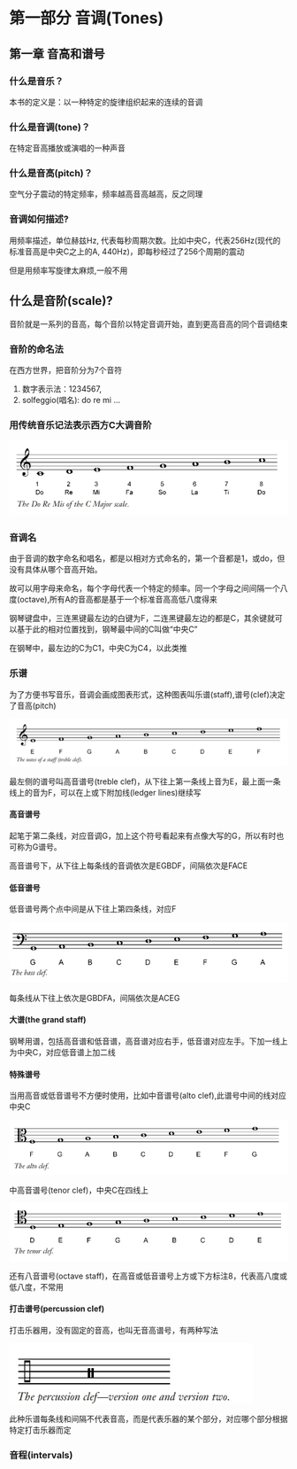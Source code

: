 # 第一部分 音调(Tones)

## 第一章 音高和谱号

### 什么是音乐？

本书的定义是：以一种特定的旋律组织起来的连续的音调

### 什么是音调(tone)？

在特定音高播放或演唱的一种声音

### 什么是音高(pitch)？

空气分子震动的特定频率，频率越高音高越高，反之同理

### 音调如何描述?

用频率描述，单位赫兹Hz, 代表每秒周期次数。比如中央C，代表256Hz(现代的标准音高是中央C之上的A, 440Hz)，即每秒经过了256个周期的震动

但是用频率写旋律太麻烦,一般不用

## 什么是音阶(scale)?

音阶就是一系列的音高，每个音阶以特定音调开始，直到更高音高的同个音调结束

### 音阶的命名法

在西方世界，把音阶分为7个音符

1. 数字表示法：1234567,
2. solfeggio(唱名): do re mi ...

### 用传统音乐记法表示西方C大调音阶

![C大调音阶](img/CMajorScale.png)

### 音调名

由于音调的数字命名和唱名，都是以相对方式命名的，第一个音都是1，或do，但没有具体从哪个音高开始。

故可以用字母来命名，每个字母代表一个特定的频率。同一个字母之间间隔一个八度(octave),所有A的音高都是基于一个标准音高高低八度得来

钢琴键盘中，三连黑键最左边的白键为F，二连黑键最左边的都是C，其余键就可以基于此的相对位置找到，钢琴最中间的C叫做“中央C”

在钢琴中，最左边的C为C1，中央C为C4，以此类推

### 乐谱

为了方便书写音乐，音调会画成图表形式，这种图表叫乐谱(staff),谱号(clef)决定了音高(pitch)

![五线谱1](img/staff_1.png)

最左侧的谱号叫高音谱号(treble clef)，从下往上第一条线上音为E，最上面一条线上的音为F，可以在上或下附加线(ledger lines)继续写

#### 高音谱号

起笔于第二条线，对应音调G，加上这个符号看起来有点像大写的G，所以有时也可称为G谱号。

高音谱号下，从下往上每条线的音调依次是EGBDF，间隔依次是FACE

#### 低音谱号

低音谱号两个点中间是从下往上第四条线，对应F

![低音谱号](img/staff_2.png)

每条线从下往上依次是GBDFA，间隔依次是ACEG

#### 大谱(the grand staff)

钢琴用谱，包括高音谱和低音谱，高音谱对应右手，低音谱对应左手。下加一线上为中央C，对应低音谱上加二线

#### 特殊谱号

当用高音或低音谱号不方便时使用，比如中音谱号(alto clef),此谱号中间的线对应中央C

![中音谱号](img/staff_3.png)

中高音谱号(tenor clef)，中央C在四线上

![中高音谱号](img/staff_4.png)

还有八音谱号(octave staff)，在高音或低音谱号上方或下方标注8，代表高八度或低八度，不常用

#### 打击谱号(percussion clef)

打击乐器用，没有固定的音高，也叫无音高谱号，有两种写法

![打击谱号](img/staff_5.png)

此种乐谱每条线和间隔不代表音高，而是代表乐器的某个部分，对应哪个部分根据特定打击乐器而定

### 音程(intervals)

